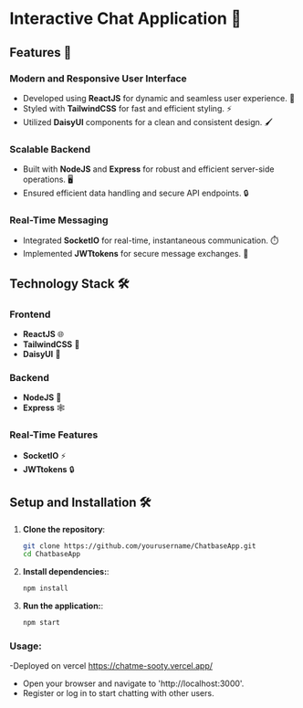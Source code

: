# Interactive Chat Application 💬

## Features 🌟

### Modern and Responsive User Interface
- Developed using **ReactJS** for dynamic and seamless user experience. 🎨
- Styled with **TailwindCSS** for fast and efficient styling. ⚡
- Utilized **DaisyUI** components for a clean and consistent design. 🖌️

### Scalable Backend
- Built with **NodeJS** and **Express** for robust and efficient server-side operations. 🖥️
- Ensured efficient data handling and secure API endpoints. 🔒

### Real-Time Messaging
- Integrated **SocketIO** for real-time, instantaneous communication. ⏱️
- Implemented **JWTtokens** for secure message exchanges. 🔑

## Technology Stack 🛠️

### Frontend
- **ReactJS** 🌐
- **TailwindCSS** 🎨
- **DaisyUI** 🌈

### Backend
- **NodeJS** 🚀
- **Express** 🕸️

### Real-Time Features
- **SocketIO** ⚡
- **JWTtokens** 🔒

## Setup and Installation 🛠️

1. **Clone the repository**:
   ```sh
   git clone https://github.com/yourusername/ChatbaseApp.git
   cd ChatbaseApp

2. **Install dependencies:**:
   ```sh
   npm install

3. **Run the application:**:
   ```sh
   npm start

### Usage:
-Deployed on vercel
https://chatme-sooty.vercel.app/
- Open your browser and navigate to 'http://localhost:3000'.
- Register or log in to start chatting with other users.



